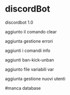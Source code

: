 # discordBot
discordbot 1.0

aggiunto il comando clear

aggiunta gestione errori

aggiunti i comandi info

aggiunti ban-kick-unban

aggiunto file variabili var

aggiunta gestione nuovi utenti


#manca database


